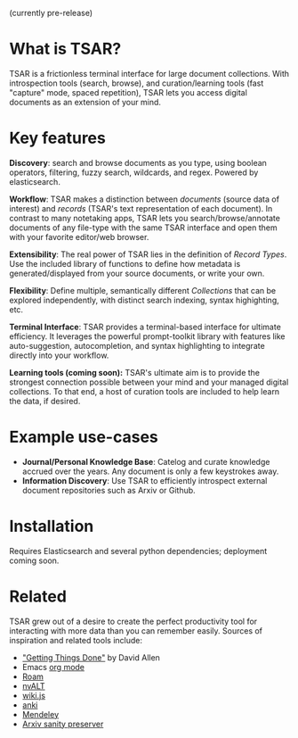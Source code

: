(currently pre-release)

# What is TSAR?
TSAR is a frictionless terminal interface for large document collections.  With introspection tools (search, browse), and curation/learning tools (fast "capture" mode, spaced repetition), TSAR lets you access digital documents as an extension of your mind.

# Key features
**Discovery**: search and browse documents as you type, using boolean operators, filtering, fuzzy search, wildcards, and regex.  Powered by elasticsearch.

**Workflow**: TSAR makes a distinction between *documents* (source data of interest) and *records* (TSAR's text representation of each document).  In contrast to many notetaking apps, TSAR lets you search/browse/annotate documents of any file-type with the same TSAR interface and open them with your favorite editor/web browser.

**Extensibility**: The real power of TSAR lies in the definition of *Record Types*.  Use the included library of functions to define how metadata is generated/displayed from your source documents, or write your own.

**Flexibility**: Define multiple, semantically different *Collections* that can be explored independently, with distinct search indexing, syntax highighting, etc.

**Terminal Interface**: TSAR provides a terminal-based interface for ultimate efficiency.  It leverages the powerful prompt-toolkit library with features like auto-suggestion, autocompletion, and syntax highlighting to integrate directly into your workflow.

**Learning tools (coming soon):**  TSAR's ultimate aim is to provide the strongest connection possible between your mind and your managed digital collections.  To that end, a host of curation tools are included to help learn the data, if desired.


# Example use-cases
- **Journal/Personal Knowledge Base**: Catelog and curate knowledge accrued over the years.  Any document is only a few keystrokes away.
- **Information Discovery**: Use TSAR to efficiently introspect external document repositories such as Arxiv or Github.

# Installation
Requires Elasticsearch and several python dependencies; deployment coming soon.

# Related
TSAR grew out of a desire to create the perfect productivity tool for interacting with more data than you can remember easily.  Sources of inspiration and related tools include:

- ["Getting Things Done"](https://gettingthingsdone.com) by David Allen
- Emacs [org mode](https://orgmode.org)
- [Roam](https://roamresearch.com)
- [nvALT](https://nvultra.com)
- [wiki.js](https://wiki.js.org)
- [anki](https://www.google.com/search?client=safari&rls=en&q=anki&ie=UTF-8&oe=UTF-8)
- [Mendeley](https://www.mendeley.com/?interaction_required=true)
- [Arxiv sanity preserver](https://www.google.com/search?client=safari&rls=en&q=arxiv+sanity+preserver&ie=UTF-8&oe=UTF-8)
